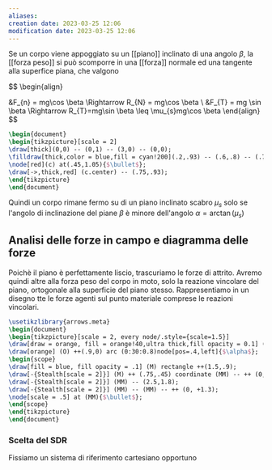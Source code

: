 ```yaml
---
aliases: 
creation date: 2023-03-25 12:06
modification date: 2023-03-25 12:06
---
```


Se un corpo viene appoggiato su un [[piano]] inclinato di una angolo $\beta$, la [[forza peso]] si può scomporre in una [[forza]] normale ed una tangente alla superfice piana, che valgono


$$
\begin{align}

&F_{n} = mg\cos \beta \Rightarrow R_{N} = mg\cos \beta \\
&F_{T} = mg \sin \beta \Rightarrow R_{T}=mg\sin \beta \leq \mu_{s}mg\cos \beta
\end{align}
$$


```tikz
\begin{document}
\begin{tikzpicture}[scale = 2]
\draw[thick](0,0) -- (0,1) -- (3,0) -- (0,0);
\filldraw[thick,color = blue,fill = cyan!200](.2,.93) -- (.6,.8) -- (.75,1.2) -- (.35,1.33) -- (.2,.93);
\node[red](c) at(.45,1.05){$\bullet$};
\draw[->,thick,red] (c.center) -- (.75,.93);
\end{tikzpicture}
\end{document}
```

Quindi un corpo rimane fermo su di un piano inclinato scabro $\mu_{s}$ solo se l'angolo di inclinazione del piane $\beta$ è minore dell'angolo $\alpha = \arctan(\mu_{s})$

## Analisi delle forze in campo e diagramma delle forze
Poichè il piano è perfettamente liscio, trascuriamo le forze di attrito. Avremo quindi altre alla forza peso del corpo in moto, solo la reazione vincolare del piano, ortogonale alla superficie del piano stesso. Rappresentiamo in un disegno tte le forze agenti sul punto materiale comprese le reazioni vincolari.

```tikz
\usetikzlibrary{arrows.meta}
\begin{document}
\begin{tikzpicture}[scale = 2, every node/.style={scale=1.5}]
\draw[draw = orange, fill = orange!40,ultra thick,fill opacity = 0.1] (0,0) coordinate (O) -- (30:6)coordinate[pos=.45] (M) |- coordinate (B) (O);
\draw[orange] (O) ++(.9,0) arc (0:30:0.8)node[pos=.4,left]{$\alpha$};
\begin{scope}
\draw[fill = blue, fill opacity = .1] (M) rectangle ++(1.5,.9);
\draw[-{Stealth[scale = 2]}] (M) ++ (.75,.45) coordinate (MM) -- ++ (0, -1.3) node[right]{$\vec{W}_y$};
\draw[-{Stealth[scale = 2]}] (MM) -- (2.5,1.8);
\draw[-{Stealth[scale = 2]}] (MM) -- (MM) -- ++ (0, +1.3);
\node[scale = .5] at (MM){$\bullet$};
\end{scope}
\end{tikzpicture}
\end{document}
```

### Scelta del SDR
Fissiamo un sistema di riferimento cartesiano opportuno
